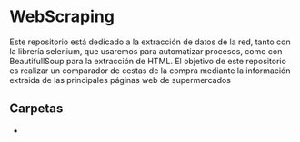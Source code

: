 # WebScraping

Este repositorio está dedicado a la extracción de datos de la red, tanto con la librería selenium, que usaremos para automatizar procesos, como con BeautifullSoup para la extracción de HTML.
El objetivo de este repositorio es realizar un comparador de cestas de la compra mediante la información extraida de las principales páginas web de supermercados

## Carpetas

- 
